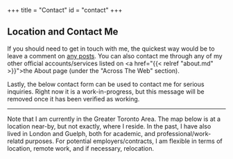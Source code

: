 +++
title = "Contact"
id = "contact"
+++

## Location and Contact Me

If you should need to get in touch with me, the quickest way would be to leave a comment on [any posts](/posts).  You can also contact me through any of my other official accounts/services listed on <a href="{{< relref "about.md" >}}">the About page</a> (under the "Across The Web" section).

Lastly, the below contact form can be used to contact me for serious inquiries.  Right now it is a work-in-progress, but this message will be removed once it has been verified as working.

---------

Note that I am currently in the Greater Toronto Area.  The map below is at a location near-by, but not exactly, where I reside.  In the past, I have also lived in London and Guelph, both for academic, and professional/work-relatd purposes.  For potential employers/contracts, I am flexible in terms of location, remote work, and if necessary, relocation.
